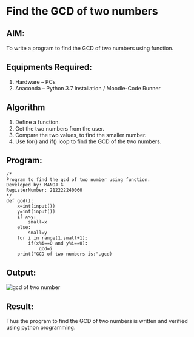 # Find the GCD of two numbers

## AIM:
To write a program to find the GCD of two numbers using function.

## Equipments Required:
1. Hardware – PCs
2. Anaconda – Python 3.7 Installation / Moodle-Code Runner

## Algorithm
1. Define a function.
2. Get the two numbers from the user.
3. Compare the two values, to find the smaller number.
4. Use for() and if() loop to find the GCD of the two numbers.

## Program:
```
/*
Program to find the gcd of two number using function.
Developed by: MANOJ G 
RegisterNumber: 212222240060
*/
def gcd():
    x=int(input())
    y=int(input())
    if x<y:
        small=x
    else:
        small=y
    for i in range(1,small+1):
        if(x%i==0 and y%i==0):
            gcd=i
    print("GCD of two numbers is:",gcd)        
```

## Output:
![gcd of two number](gcd.png)


## Result:
Thus the program to find the GCD of two numbers is written and verified using python programming.
